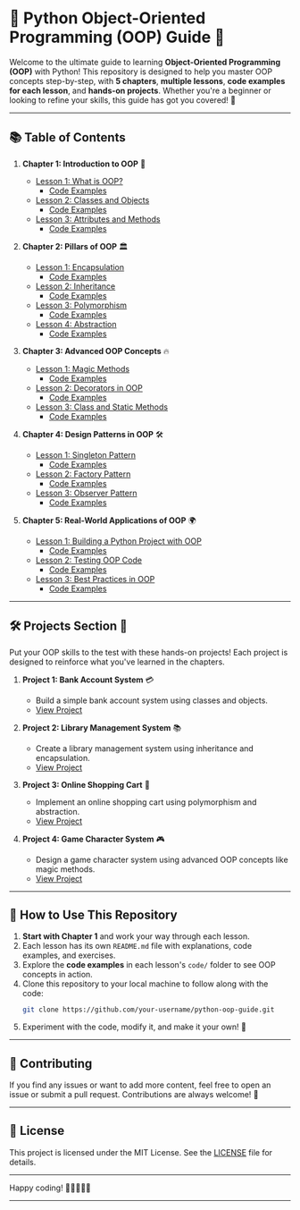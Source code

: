 # 🐍 Python Object-Oriented Programming (OOP) Guide 🚀

Welcome to the ultimate guide to learning **Object-Oriented Programming (OOP)** with Python! This repository is designed to help you master OOP concepts step-by-step, with **5 chapters**, **multiple lessons**, **code examples for each lesson**, and **hands-on projects**. Whether you're a beginner or looking to refine your skills, this guide has got you covered! 🌟

---

## 📚 Table of Contents

1. **Chapter 1: Introduction to OOP** 🎯

   - [Lesson 1: What is OOP?](Chapter1/Lesson1/README.md)
     - [Code Examples](Chapter1/Lesson1/main.py)
   - [Lesson 2: Classes and Objects](Chapter1/Lesson2/README.md)
     - [Code Examples](Chapter1/Lesson2/main.py)
   - [Lesson 3: Attributes and Methods](Chapter1/Lesson3/README.md)
     - [Code Examples](Chapter1/Lesson3/main.py)

2. **Chapter 2: Pillars of OOP** 🏛️

   - [Lesson 1: Encapsulation](Chapter2/Lesson1/README.md)
     - [Code Examples](Chapter2/Lesson1/code/)
   - [Lesson 2: Inheritance](Chapter2/Lesson2/README.md)
     - [Code Examples](Chapter2/Lesson2/code/)
   - [Lesson 3: Polymorphism](Chapter2/Lesson3/README.md)
     - [Code Examples](Chapter2/Lesson3/code/)
   - [Lesson 4: Abstraction](Chapter2/Lesson4/README.md)
     - [Code Examples](Chapter2/Lesson4/code/)

3. **Chapter 3: Advanced OOP Concepts** 🔥

   - [Lesson 1: Magic Methods](Chapter3/Lesson1/README.md)
     - [Code Examples](Chapter3/Lesson1/code/)
   - [Lesson 2: Decorators in OOP](Chapter3/Lesson2/README.md)
     - [Code Examples](Chapter3/Lesson2/code/)
   - [Lesson 3: Class and Static Methods](Chapter3/Lesson3/README.md)
     - [Code Examples](Chapter3/Lesson3/code/)

4. **Chapter 4: Design Patterns in OOP** 🛠️

   - [Lesson 1: Singleton Pattern](Chapter4/Lesson1/README.md)
     - [Code Examples](Chapter4/Lesson1/code/)
   - [Lesson 2: Factory Pattern](Chapter4/Lesson2/README.md)
     - [Code Examples](Chapter4/Lesson2/code/)
   - [Lesson 3: Observer Pattern](Chapter4/Lesson3/README.md)
     - [Code Examples](Chapter4/Lesson3/code/)

5. **Chapter 5: Real-World Applications of OOP** 🌍
   - [Lesson 1: Building a Python Project with OOP](Chapter5/Lesson1/README.md)
     - [Code Examples](Chapter5/Lesson1/code/)
   - [Lesson 2: Testing OOP Code](Chapter5/Lesson2/README.md)
     - [Code Examples](Chapter5/Lesson2/code/)
   - [Lesson 3: Best Practices in OOP](Chapter5/Lesson3/README.md)
     - [Code Examples](Chapter5/Lesson3/code/)

---

## 🛠️ Projects Section 🚀

Put your OOP skills to the test with these hands-on projects! Each project is designed to reinforce what you've learned in the chapters.

1. **Project 1: Bank Account System** 💳

   - Build a simple bank account system using classes and objects.
   - [View Project](Projects/BankAccountSystem/)

2. **Project 2: Library Management System** 📚

   - Create a library management system using inheritance and encapsulation.
   - [View Project](Projects/LibraryManagementSystem/)

3. **Project 3: Online Shopping Cart** 🛒

   - Implement an online shopping cart using polymorphism and abstraction.
   - [View Project](Projects/ShoppingCart/)

4. **Project 4: Game Character System** 🎮
   - Design a game character system using advanced OOP concepts like magic methods.
   - [View Project](Projects/GameCharacterSystem/)

---

## 🚀 How to Use This Repository

1. **Start with Chapter 1** and work your way through each lesson.
2. Each lesson has its own `README.md` file with explanations, code examples, and exercises.
3. Explore the **code examples** in each lesson's `code/` folder to see OOP concepts in action.
4. Clone this repository to your local machine to follow along with the code:
   ```bash
   git clone https://github.com/your-username/python-oop-guide.git
   ```
5. Experiment with the code, modify it, and make it your own! 🎉

---

## 🤝 Contributing

If you find any issues or want to add more content, feel free to open an issue or submit a pull request. Contributions are always welcome! 🙌

---

## 📜 License

This project is licensed under the MIT License. See the [LICENSE](LICENSE) file for details.

---

Happy coding! 🎉👩‍💻👨‍💻

---
